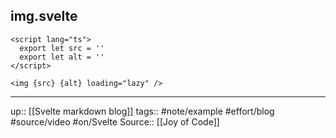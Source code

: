 ## img.svelte

```
<script lang="ts">
  export let src = ''
  export let alt = ''
</script>

<img {src} {alt} loading="lazy" />
```

---
up:: [[Svelte markdown blog]]
tags:: #note/example #effort/blog #source/video #on/Svelte 
Source:: [[Joy of Code]]
